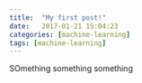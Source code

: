 ```yaml
---
title:  "My first post!"
date:   2017-01-21 15:04:23
categories: [machine-learning]
tags: [machine-learning]
---
```


SOmething something something